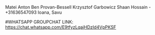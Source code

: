 Matei Anton
Ben Provan-Bessell
Krzysztof Garbowicz
Shaan Hossain - +31636547093
Ioana, Savu


#WHATSAPP GROUPCHAT LINK: https://chat.whatsapp.com/E9tfyzLqajHDzId4VpPKSF